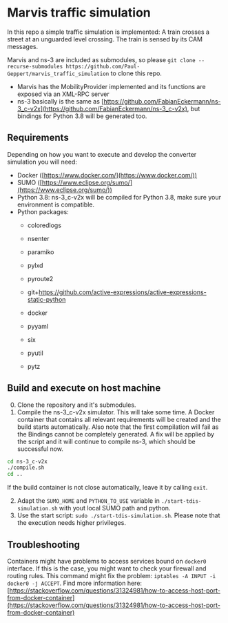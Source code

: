 # Marvis traffic simulation

In this repo a simple traffic simulation is implemented: A train crosses a street at an unguarded level crossing. The train is sensed by its CAM messages.

Marvis and ns-3 are included as submodules, so please `git clone --recurse-submodules https://github.com/Paul-Geppert/marvis_traffic_simulation` to clone this repo.

* Marvis has the MobilityProvider implemented and its functions are exposed via an XML-RPC server
* ns-3 basically is the same as [https://github.com/FabianEckermann/ns-3_c-v2x](https://github.com/FabianEckermann/ns-3_c-v2x), but bindings for Python 3.8 will be generated too.

## Requirements

Depending on how you want to execute and develop the converter simulation you will need:

* Docker ([https://www.docker.com/](https://www.docker.com/))
* SUMO ([https://www.eclipse.org/sumo/](https://www.eclipse.org/sumo/))
* Python 3.8: ns-3_c-v2x will be compiled for Python 3.8, make sure your environment is compatible.
* Python packages:
  * coloredlogs
  * nsenter
  * paramiko
  * pylxd
  * pyroute2
  * git+https://github.com/active-expressions/active-expressions-static-python
  
  * docker
  * pyyaml
  * six
  * pyutil
  * pytz

## Build and execute on host machine

0. Clone the repository and it's submodules.
1. Compile the ns-3_c-v2x simulator. This will take some time. A Docker container that contains all relevant requirements will be created and the build starts automatically. Also note that the first compilation will fail as the Bindings cannot be completely generated. A fix will be applied by the script and it will continue to compile ns-3, which should be successful now.

```sh
cd ns-3_c-v2x
./compile.sh
cd ..
```

If the build container is not close automatically, leave it by calling `exit`.

2. Adapt the `SUMO_HOME` and `PYTHON_TO_USE` variable in `./start-tdis-simulation.sh` with yout local SUMO path and python.
3. Use the start script: `sudo ./start-tdis-simulation.sh`. Please note that the execution needs higher privileges.

## Troubleshooting

Containers might have problems to access services bound on `docker0` interface. If this is the case, you might want to check your firewall and routing rules. This command might fix the problem: `iptables -A INPUT -i docker0 -j ACCEPT`. Find more information here: [https://stackoverflow.com/questions/31324981/how-to-access-host-port-from-docker-container](https://stackoverflow.com/questions/31324981/how-to-access-host-port-from-docker-container)
